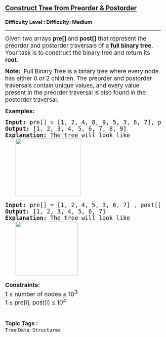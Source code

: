 <h2><a href="https://www.geeksforgeeks.org/problems/construct-tree-from-preorder-postorder/1?_gl=1*zfoa*_up*MQ..&gclid=CjwKCAiAhqCdBhB0EiwAH8M_GoC4dHdy1Y8GWzmsRI77twRorT41-V4Tcl_M0MJ9Slc_sILYztk6PRoCyegQAvD_BwE">Construct Tree from Preorder & Postorder</a></h2><h3>Difficulty Level : Difficulty: Medium</h3><hr><div class="problems_problem_content__Xm_eO"><p><span style="font-size: 18.6667px;">Given two arrays&nbsp;<strong>pre[] </strong>and <strong>post[]</strong> that represent the </span><span style="font-size: 18.6667px;">preorder</span><span style="font-size: 18.6667px;"> and </span><span style="font-size: 18.6667px;">postorder</span><span style="font-size: 18.6667px;"> traversals of a </span><strong style="font-size: 18.6667px;">full binary tree</strong><span style="font-size: 18.6667px;">. Your task is to construct the binary tree and return its <strong>root</strong>.</span></p>
<p><span style="font-size: 14pt;"><strong>Note:</strong> &nbsp;Full Binary Tree is a binary tree where every node has either 0 or 2 children. The preorder and postorder traversals contain unique values, and every value present in the preorder traversal is also found in the postorder traversal.</span></p>
<p><span style="font-size: 14pt;"><strong>Examples:</strong></span><span style="font-size: 14pt;"><br></span></p>
<pre><span style="font-size: 14pt;"><strong>Input: </strong>pre[] = [1, 2, 4, 8, 9, 5, 3, 6, 7], post[] = [8, 9, 4, 5, 2, 6, 7, 3, 1]
<strong>Output: </strong>[1, 2, 3, 4, 5, 6, 7, 8, 9]<strong>
Explanation: </strong>The tree will look like<br>   <img src="https://media.geeksforgeeks.org/img-practice/prod/addEditProblem/912973/Web/Other/blobid0_1759763376.jpg" width="211" height="187"><br></span></pre>
<pre><span style="font-size: 14pt;"><strong>Input: </strong>pre[] = [1, 2, 4, 5, 3, 6, 7] , post[] = [4, 5, 2, 6, 7, 3, 1]
<strong>Output: </strong>[1, 2, 3, 4, 5, 6, 7]<br><strong>Explanation: </strong>The tree will look like<strong><br></strong></span><span style="font-size: 14pt;">   <img src="https://media.geeksforgeeks.org/img-practice/prod/addEditProblem/912973/Web/Other/blobid1_1759763386.jpg" width="200" height="177"></span></pre>
<p><span style="font-size: 14pt;"><strong style="font-size: 14pt;">Constraints:</strong><br><span style="font-size: 14pt;">1 ≤ number of nodes ≤ 10</span><sup style="font-size: 14pt;">3</sup><br><span style="font-size: 18.6667px;">1 ≤ pre[i], post[i] ≤ 10<sup>4</sup></span></span></p></div><br><p><span style=font-size:18px><strong>Topic Tags : </strong><br><code>Tree</code>&nbsp;<code>Data Structures</code>&nbsp;